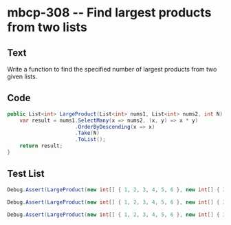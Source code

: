 # mbcp-308 -- Find largest products from two lists

## Text

Write a function to find the specified number of largest products from two given lists.

## Code

```csharp
public List<int> LargeProduct(List<int> nums1, List<int> nums2, int N) {
    var result = nums1.SelectMany(x => nums2, (x, y) => x * y)
                      .OrderByDescending(x => x)
                      .Take(N)
                      .ToList();
    return result;
}
```

## Test List

```csharp
Debug.Assert(LargeProduct(new int[] { 1, 2, 3, 4, 5, 6 }, new int[] { 3, 6, 8, 9, 10, 6 }, 3).SequenceEqual(new int[] { 60, 54, 50 }));
```

```csharp
Debug.Assert(LargeProduct(new int[] { 1, 2, 3, 4, 5, 6 }, new int[] { 3, 6, 8, 9, 10, 6 }, 4).SequenceEqual(new int[] { 60, 54, 50, 48 }));
```

```csharp
Debug.Assert(LargeProduct(new int[] { 1, 2, 3, 4, 5, 6 }, new int[] { 3, 6, 8, 9, 10, 6 }, 5).SequenceEqual(new int[] { 60, 54, 50, 48, 45 }));
```
